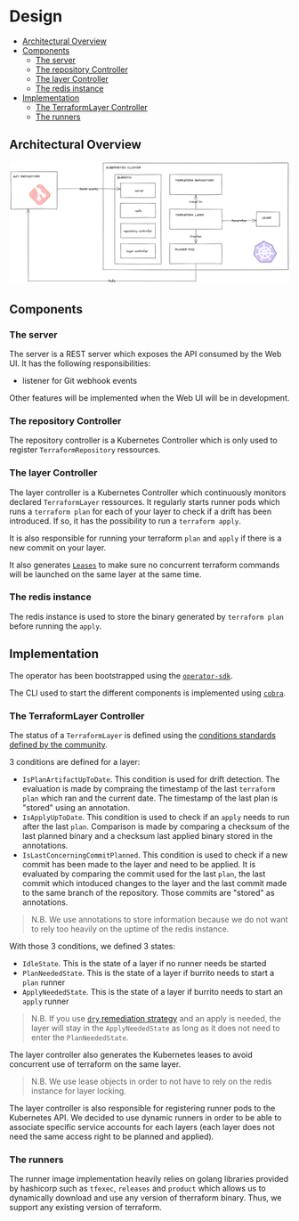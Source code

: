 # Design <!-- omit in toc -->

- [Architectural Overview](#architectural-overview)
- [Components](#components)
  - [The server](#the-server)
  - [The repository Controller](#the-repository-controller)
  - [The layer Controller](#the-layer-controller)
  - [The redis instance](#the-redis-instance)
- [Implementation](#implementation)
  - [The TerraformLayer Controller](#the-terraformlayer-controller)
  - [The runners](#the-runners)

## Architectural Overview

<p align="center"><img src="../../assets/design/architecture-overview.excalidraw.png" width="1000px" /></p>

## Components

### The server

The server is a REST server which exposes the API consumed by the Web UI. It has the following responsibilities:

- listener for Git webhook events

Other features will be implemented when the Web UI will be in development.

### The repository Controller

The repository controller is a Kubernetes Controller which is only used to register `TerraformRepository` ressources.

### The layer Controller

The layer controller is a Kubernetes Controller which continuously monitors declared `TerraformLayer` ressources.
It regularly starts runner pods which runs a `terraform plan` for each of your layer to check if a drift has been introduced.
If so, it has the possibility to run a `terraform apply`.

It is also responsible for running your terraform `plan` and `apply` if there is a new commit on your layer.

It also generates [`Leases`](https://kubernetes.io/docs/concepts/architecture/leases/) to make sure no concurrent terraform commands will be launched on the same layer at the same time.

### The redis instance

The redis instance is used to store the binary generated by `terraform plan` before running the `apply`.

## Implementation

The operator has been bootstrapped using the [`operator-sdk`](https://sdk.operatorframework.io/).

The CLI used to start the different components is implemented using [`cobra`](https://github.com/spf13/cobra).

### The TerraformLayer Controller

The status of a `TerraformLayer` is defined using the [conditions standards defined by the community](https://github.com/kubernetes/community/blob/master/contributors/devel/sig-architecture/api-conventions.md#typical-status-properties).

3 conditions are defined for a layer:

- `IsPlanArtifactUpToDate`. This condition is used for drift detection. The evaluation is made by compraing the timestamp of the last `terraform plan` which ran and the current date. The timestamp of the last plan is "stored" using an annotation.
- `IsApplyUpToDate`. This condition is used to check if an `apply` needs to run after the last `plan`. Comparison is made by comparing a checksum of the last planned binary and a checksum last applied binary stored in the annotations.
- `IsLastConcerningCommitPlanned`. This condition is used to check if a new commit has been made to the layer and need to be applied. It is evaluated by comparing the commit used for the last `plan`, the last commit which intoduced changes to the layer and the last commit made to the same branch of the repository. Those commits are "stored" as annotations.

> N.B. We use annotations to store information because we do not want to rely too heavily on the uptime of the redis instance.

With those 3 conditions, we defined 3 states:

- `IdleState`. This is the state of a layer if no runner needs be started
- `PlanNeededState`. This is the state of a layer if burrito needs to start a `plan` runner
- `ApplyNeededState`. This is the state of a layer if burrito needs to start an `apply` runner

> N.B. If you use [`dry` remediation strategy](../../../README.md#choose-your-remediation-strategy) and an apply is needed, the layer will stay in the `ApplyNeededState` as long as it does not need to enter the `PlanNeededState`.

The layer controller also generates the Kubernetes leases to avoid concurrent use of terraform on the same layer.

> N.B. We use lease objects in order to not have to rely on the redis instance for layer locking.

The layer controller is also responsible for registering runner pods to the Kubernetes API. We decided to use dynamic runners in order to be able to associate specific service accounts for each layers (each layer does not need the same access right to be planned and applied).

### The runners

The runner image implementation heavily relies on golang libraries provided by hashicorp such as `tfexec`, `releases` and `product` which allows us to dynamically download and use any version of therraform binary.
Thus, we support any existing version of terraform.
